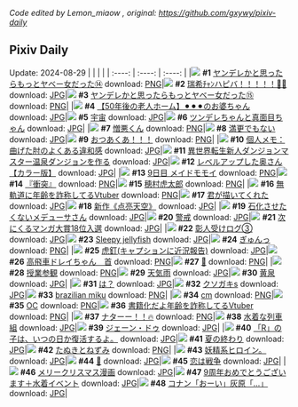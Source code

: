 *Code edited by Lemon_miaow , original: https://github.com/gxywy/pixiv-daily*
## Pixiv Daily 
Update: 2024-08-29
|      |      |      |
| :----: | :----: | :----: |
|![](https://pximg.lemonmiaow.xyz/c/240x480/img-master/img/2024/08/27/00/01/07/121865401_p0_master1200.jpg) **#1** [ヤンデレかと思ったらもっとヤベー女だった⑭](https://www.pixiv.net/artworks/121865401) download: [PNG](https://pximg.lemonmiaow.xyz/img-original/img/2024/08/27/00/01/07/121865401_p0.png)|![](https://pximg.lemonmiaow.xyz/c/240x480/img-master/img/2024/08/27/00/00/02/121865194_p0_master1200.jpg) **#2** [瑞希ﾁｬﾝハピバ！！！！！🎂🎉](https://www.pixiv.net/artworks/121865194) download: [JPG](https://pximg.lemonmiaow.xyz/img-original/img/2024/08/27/00/00/02/121865194_p0.jpg)|![](https://pximg.lemonmiaow.xyz/c/240x480/img-master/img/2024/08/28/00/01/02/121894114_p0_master1200.jpg) **#3** [ヤンデレかと思ったらもっとヤベー女だった⑮](https://www.pixiv.net/artworks/121894114) download: [PNG](https://pximg.lemonmiaow.xyz/img-original/img/2024/08/28/00/01/02/121894114_p0.png)|
|![](https://pximg.lemonmiaow.xyz/c/240x480/img-master/img/2024/08/27/12/00/25/121876723_p0_master1200.jpg) **#4** [【50年後の老人ホーム】⚫︎⚫︎⚫︎のお婆ちゃん](https://www.pixiv.net/artworks/121876723) download: [JPG](https://pximg.lemonmiaow.xyz/img-original/img/2024/08/27/12/00/25/121876723_p0.jpg)|![](https://pximg.lemonmiaow.xyz/c/240x480/img-master/img/2024/08/27/00/00/04/121865201_p0_master1200.jpg) **#5** [宇宙](https://www.pixiv.net/artworks/121865201) download: [JPG](https://pximg.lemonmiaow.xyz/img-original/img/2024/08/27/00/00/04/121865201_p0.jpg)|![](https://pximg.lemonmiaow.xyz/c/240x480/img-master/img/2024/08/27/23/19/14/121892698_p0_master1200.jpg) **#6** [ツンデレちゃんと真面目ちゃん](https://www.pixiv.net/artworks/121892698) download: [JPG](https://pximg.lemonmiaow.xyz/img-original/img/2024/08/27/23/19/14/121892698_p0.jpg)|
|![](https://pximg.lemonmiaow.xyz/c/240x480/img-master/img/2024/08/27/00/15/48/121866095_p0_master1200.jpg) **#7** [憎悪くん](https://www.pixiv.net/artworks/121866095) download: [PNG](https://pximg.lemonmiaow.xyz/img-original/img/2024/08/27/00/15/48/121866095_p0.png)|![](https://pximg.lemonmiaow.xyz/c/240x480/img-master/img/2024/08/27/00/00/32/121865321_p0_master1200.jpg) **#8** [満更でもない](https://www.pixiv.net/artworks/121865321) download: [JPG](https://pximg.lemonmiaow.xyz/img-original/img/2024/08/27/00/00/32/121865321_p0.jpg)|![](https://pximg.lemonmiaow.xyz/c/240x480/img-master/img/2024/08/28/22/00/02/121918054_p0_master1200.jpg) **#9** [おつあくあ！！！](https://www.pixiv.net/artworks/121918054) download: [PNG](https://pximg.lemonmiaow.xyz/img-original/img/2024/08/28/22/00/02/121918054_p0.png)|
|![](https://pximg.lemonmiaow.xyz/c/240x480/img-master/img/2024/08/27/05/30/06/121871702_p0_master1200.jpg) **#10** [個人メモ：曲げた肘のよくある違和感](https://www.pixiv.net/artworks/121871702) download: [JPG](https://pximg.lemonmiaow.xyz/img-original/img/2024/08/27/05/30/06/121871702_p0.jpg)|![](https://pximg.lemonmiaow.xyz/c/240x480/img-master/img/2024/08/27/15/03/40/121879702_p0_master1200.jpg) **#11** [異世界転生新人ダンジョンマスター温泉ダンジョンを作る](https://www.pixiv.net/artworks/121879702) download: [JPG](https://pximg.lemonmiaow.xyz/img-original/img/2024/08/27/15/03/40/121879702_p0.jpg)|![](https://pximg.lemonmiaow.xyz/c/240x480/img-master/img/2024/08/27/00/04/28/121865672_p0_master1200.jpg) **#12** [レベルアップした奥さん【カラー版】](https://www.pixiv.net/artworks/121865672) download: [JPG](https://pximg.lemonmiaow.xyz/img-original/img/2024/08/27/00/04/28/121865672_p0.jpg)|
|![](https://pximg.lemonmiaow.xyz/c/240x480/img-master/img/2024/08/27/00/00/19/121865270_p0_master1200.jpg) **#13** [9日目 メイドモモイ](https://www.pixiv.net/artworks/121865270) download: [PNG](https://pximg.lemonmiaow.xyz/img-original/img/2024/08/27/00/00/19/121865270_p0.png)|![](https://pximg.lemonmiaow.xyz/c/240x480/img-master/img/2024/08/27/08/09/01/121873627_p0_master1200.jpg) **#14** [『衝突』](https://www.pixiv.net/artworks/121873627) download: [PNG](https://pximg.lemonmiaow.xyz/img-original/img/2024/08/27/08/09/01/121873627_p0.png)|![](https://pximg.lemonmiaow.xyz/c/240x480/img-master/img/2024/08/27/10/59/07/121875733_p0_master1200.jpg) **#15** [穂村虎太郎](https://www.pixiv.net/artworks/121875733) download: [PNG](https://pximg.lemonmiaow.xyz/img-original/img/2024/08/27/10/59/07/121875733_p0.png)|
|![](https://pximg.lemonmiaow.xyz/c/240x480/img-master/img/2024/08/27/20/04/02/121886279_p0_master1200.jpg) **#16** [無軌道に年齢を詐称してるVtuber](https://www.pixiv.net/artworks/121886279) download: [PNG](https://pximg.lemonmiaow.xyz/img-original/img/2024/08/27/20/04/02/121886279_p0.png)|![](https://pximg.lemonmiaow.xyz/c/240x480/img-master/img/2024/08/28/00/00/13/121893988_p0_master1200.jpg) **#17** [君が描いてくれた](https://www.pixiv.net/artworks/121893988) download: [JPG](https://pximg.lemonmiaow.xyz/img-original/img/2024/08/28/00/00/13/121893988_p0.jpg)|![](https://pximg.lemonmiaow.xyz/c/240x480/img-master/img/2024/08/27/00/57/10/121867383_p0_master1200.jpg) **#18** [新作《点亮天空》](https://www.pixiv.net/artworks/121867383) download: [JPG](https://pximg.lemonmiaow.xyz/img-original/img/2024/08/27/00/57/10/121867383_p0.jpg)|
|![](https://pximg.lemonmiaow.xyz/c/240x480/img-master/img/2024/08/27/20/03/20/121886260_p0_master1200.jpg) **#19** [石化させたくないメデューサさん](https://www.pixiv.net/artworks/121886260) download: [JPG](https://pximg.lemonmiaow.xyz/img-original/img/2024/08/27/20/03/20/121886260_p0.jpg)|![](https://pximg.lemonmiaow.xyz/c/240x480/img-master/img/2024/08/27/20/30/01/121887039_p0_master1200.jpg) **#20** [警戒](https://www.pixiv.net/artworks/121887039) download: [JPG](https://pximg.lemonmiaow.xyz/img-original/img/2024/08/27/20/30/01/121887039_p0.jpg)|![](https://pximg.lemonmiaow.xyz/c/240x480/img-master/img/2024/08/28/20/58/49/121915887_p0_master1200.jpg) **#21** [次にくるマンガ大賞18位入選](https://www.pixiv.net/artworks/121915887) download: [JPG](https://pximg.lemonmiaow.xyz/img-original/img/2024/08/28/20/58/49/121915887_p0.jpg)|
|![](https://pximg.lemonmiaow.xyz/c/240x480/img-master/img/2024/08/27/22/16/20/121890696_p0_master1200.jpg) **#22** [彰人受けログ③](https://www.pixiv.net/artworks/121890696) download: [JPG](https://pximg.lemonmiaow.xyz/img-original/img/2024/08/27/22/16/20/121890696_p0.jpg)|![](https://pximg.lemonmiaow.xyz/c/240x480/img-master/img/2024/08/27/20/22/04/121886801_p0_master1200.jpg) **#23** [Sleepy jellyfish](https://www.pixiv.net/artworks/121886801) download: [JPG](https://pximg.lemonmiaow.xyz/img-original/img/2024/08/27/20/22/04/121886801_p0.jpg)|![](https://pximg.lemonmiaow.xyz/c/240x480/img-master/img/2024/08/28/12/15/15/121905197_p0_master1200.jpg) **#24** [ぎゅんっ](https://www.pixiv.net/artworks/121905197) download: [PNG](https://pximg.lemonmiaow.xyz/img-original/img/2024/08/28/12/15/15/121905197_p0.png)|
|![](https://pximg.lemonmiaow.xyz/c/240x480/img-master/img/2024/08/27/15/19/30/121879945_p0_master1200.jpg) **#25** [虎釘(キャプションに近況報告)](https://www.pixiv.net/artworks/121879945) download: [JPG](https://pximg.lemonmiaow.xyz/img-original/img/2024/08/27/15/19/30/121879945_p0.jpg)|![](https://pximg.lemonmiaow.xyz/c/240x480/img-master/img/2024/08/27/23/32/28/121893113_p0_master1200.jpg) **#26** [高飛車ドレイちゃん　首](https://www.pixiv.net/artworks/121893113) download: [PNG](https://pximg.lemonmiaow.xyz/img-original/img/2024/08/27/23/32/28/121893113_p0.png)|![](https://pximg.lemonmiaow.xyz/c/240x480/img-master/img/2024/08/27/00/00/46/121865354_p0_master1200.jpg) **#27** [🧸](https://www.pixiv.net/artworks/121865354) download: [PNG](https://pximg.lemonmiaow.xyz/img-original/img/2024/08/27/00/00/46/121865354_p0.png)|
|![](https://pximg.lemonmiaow.xyz/c/240x480/img-master/img/2024/08/27/21/20/14/121888724_p0_master1200.jpg) **#28** [授業参観](https://www.pixiv.net/artworks/121888724) download: [PNG](https://pximg.lemonmiaow.xyz/img-original/img/2024/08/27/21/20/14/121888724_p0.png)|![](https://pximg.lemonmiaow.xyz/c/240x480/img-master/img/2024/08/28/00/16/02/121894768_p0_master1200.jpg) **#29** [天気雨](https://www.pixiv.net/artworks/121894768) download: [JPG](https://pximg.lemonmiaow.xyz/img-original/img/2024/08/28/00/16/02/121894768_p0.jpg)|![](https://pximg.lemonmiaow.xyz/c/240x480/img-master/img/2024/08/27/12/00/08/121876672_p0_master1200.jpg) **#30** [黄泉](https://www.pixiv.net/artworks/121876672) download: [JPG](https://pximg.lemonmiaow.xyz/img-original/img/2024/08/27/12/00/08/121876672_p0.jpg)|
|![](https://pximg.lemonmiaow.xyz/c/240x480/img-master/img/2024/08/28/09/21/45/121902508_p0_master1200.jpg) **#31** [は？](https://www.pixiv.net/artworks/121902508) download: [JPG](https://pximg.lemonmiaow.xyz/img-original/img/2024/08/28/09/21/45/121902508_p0.jpg)|![](https://pximg.lemonmiaow.xyz/c/240x480/img-master/img/2024/08/28/00/00/42/121894064_p0_master1200.jpg) **#32** [クソガキs](https://www.pixiv.net/artworks/121894064) download: [JPG](https://pximg.lemonmiaow.xyz/img-original/img/2024/08/28/00/00/42/121894064_p0.jpg)|![](https://pximg.lemonmiaow.xyz/c/240x480/img-master/img/2024/08/27/02/29/57/121869402_p0_master1200.jpg) **#33** [brazilian miku](https://www.pixiv.net/artworks/121869402) download: [PNG](https://pximg.lemonmiaow.xyz/img-original/img/2024/08/27/02/29/57/121869402_p0.png)|
|![](https://pximg.lemonmiaow.xyz/c/240x480/img-master/img/2024/08/27/21/13/50/121888514_p0_master1200.jpg) **#34** [cm](https://www.pixiv.net/artworks/121888514) download: [PNG](https://pximg.lemonmiaow.xyz/img-original/img/2024/08/27/21/13/50/121888514_p0.png)|![](https://pximg.lemonmiaow.xyz/c/240x480/img-master/img/2024/08/27/00/00/24/121865289_p0_master1200.jpg) **#35** [OC](https://www.pixiv.net/artworks/121865289) download: [PNG](https://pximg.lemonmiaow.xyz/img-original/img/2024/08/27/00/00/24/121865289_p0.png)|![](https://pximg.lemonmiaow.xyz/c/240x480/img-master/img/2024/08/28/21/15/26/121916487_p0_master1200.jpg) **#36** [書籍化だよ年齢を詐称してるVtuber](https://www.pixiv.net/artworks/121916487) download: [PNG](https://pximg.lemonmiaow.xyz/img-original/img/2024/08/28/21/15/26/121916487_p0.png)|
|![](https://pximg.lemonmiaow.xyz/c/240x480/img-master/img/2024/08/28/19/30/30/121913405_p0_master1200.jpg) **#37** [ナターー！！🔥](https://www.pixiv.net/artworks/121913405) download: [PNG](https://pximg.lemonmiaow.xyz/img-original/img/2024/08/28/19/30/30/121913405_p0.png)|![](https://pximg.lemonmiaow.xyz/c/240x480/img-master/img/2024/08/27/20/32/35/121887123_p0_master1200.jpg) **#38** [水着な列車組](https://www.pixiv.net/artworks/121887123) download: [JPG](https://pximg.lemonmiaow.xyz/img-original/img/2024/08/27/20/32/35/121887123_p0.jpg)|![](https://pximg.lemonmiaow.xyz/c/240x480/img-master/img/2024/08/27/00/21/28/121866265_p0_master1200.jpg) **#39** [ジェーン・ドゥ](https://www.pixiv.net/artworks/121866265) download: [JPG](https://pximg.lemonmiaow.xyz/img-original/img/2024/08/27/00/21/28/121866265_p0.jpg)|
|![](https://pximg.lemonmiaow.xyz/c/240x480/img-master/img/2024/08/28/23/03/59/121920408_p0_master1200.jpg) **#40** [「R」の子は、いつの日か復活するよ。](https://www.pixiv.net/artworks/121920408) download: [JPG](https://pximg.lemonmiaow.xyz/img-original/img/2024/08/28/23/03/59/121920408_p0.jpg)|![](https://pximg.lemonmiaow.xyz/c/240x480/img-master/img/2024/08/27/01/15/22/121867883_p0_master1200.jpg) **#41** [夏の終わり](https://www.pixiv.net/artworks/121867883) download: [JPG](https://pximg.lemonmiaow.xyz/img-original/img/2024/08/27/01/15/22/121867883_p0.jpg)|![](https://pximg.lemonmiaow.xyz/c/240x480/img-master/img/2024/08/27/12/15/16/121876978_p0_master1200.jpg) **#42** [たぬきとねずみ](https://www.pixiv.net/artworks/121876978) download: [PNG](https://pximg.lemonmiaow.xyz/img-original/img/2024/08/27/12/15/16/121876978_p0.png)|
|![](https://pximg.lemonmiaow.xyz/c/240x480/img-master/img/2024/08/28/07/51/47/121901349_p0_master1200.jpg) **#43** [妖精系ヒロイン。](https://www.pixiv.net/artworks/121901349) download: [JPG](https://pximg.lemonmiaow.xyz/img-original/img/2024/08/28/07/51/47/121901349_p0.jpg)|![](https://pximg.lemonmiaow.xyz/c/240x480/img-master/img/2024/08/27/00/00/38/121865335_p0_master1200.jpg) **#44** [🐍](https://www.pixiv.net/artworks/121865335) download: [JPG](https://pximg.lemonmiaow.xyz/img-original/img/2024/08/27/00/00/38/121865335_p0.jpg)|![](https://pximg.lemonmiaow.xyz/c/240x480/img-master/img/2024/08/28/00/30/02/121895219_p0_master1200.jpg) **#45** [恋は戦争](https://www.pixiv.net/artworks/121895219) download: [JPG](https://pximg.lemonmiaow.xyz/img-original/img/2024/08/28/00/30/02/121895219_p0.jpg)|
|![](https://pximg.lemonmiaow.xyz/c/240x480/img-master/img/2024/08/27/22/00/57/121890148_p0_master1200.jpg) **#46** [メリークリスマス漫画](https://www.pixiv.net/artworks/121890148) download: [JPG](https://pximg.lemonmiaow.xyz/img-original/img/2024/08/27/22/00/57/121890148_p0.jpg)|![](https://pximg.lemonmiaow.xyz/c/240x480/img-master/img/2024/08/28/00/00/29/121894027_p0_master1200.jpg) **#47** [9周年おめでとうございます＋水着イベント](https://www.pixiv.net/artworks/121894027) download: [JPG](https://pximg.lemonmiaow.xyz/img-original/img/2024/08/28/00/00/29/121894027_p0.jpg)|![](https://pximg.lemonmiaow.xyz/c/240x480/img-master/img/2024/08/27/18/34/43/121883879_p0_master1200.jpg) **#48** [コナン「おーい」灰原「…」](https://www.pixiv.net/artworks/121883879) download: [JPG](https://pximg.lemonmiaow.xyz/img-original/img/2024/08/27/18/34/43/121883879_p0.jpg)|
